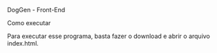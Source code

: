 
DogGen - Front-End



Como executar

Para executar esse programa, basta fazer o download e abrir o arquivo index.html.